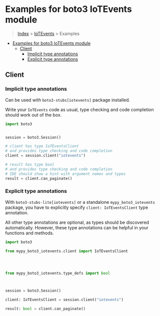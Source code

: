 <a id="examples-for-boto3-iotevents-module"></a>

# Examples for boto3 IoTEvents module

> [Index](../README.md) > [IoTEvents](./README.md) > Examples

- [Examples for boto3 IoTEvents module](#examples-for-boto3-iotevents-module)
  - [Client](#client)
    - [Implicit type annotations](#implicit-type-annotations)
    - [Explicit type annotations](#explicit-type-annotations)

<a id="client"></a>

## Client

<a id="implicit-type-annotations"></a>

### Implicit type annotations

Can be used with `boto3-stubs[iotevents]` package installed.

Write your `IoTEvents` code as usual, type checking and code completion should
work out of the box.

```python
import boto3


session = boto3.Session()

# client has type IoTEventsClient
# and provides type checking and code completion
client = session.client("iotevents")

# result has type bool
# and provides type checking and code completion
# IDE should show a hint with argument names and types
result = client.can_paginate()
```

<a id="explicit-type-annotations"></a>

### Explicit type annotations

With `boto3-stubs-lite[iotevents]` or a standalone `mypy_boto3_iotevents`
package, you have to explicitly specify `client: IoTEventsClient` type
annotation.

All other type annotations are optional, as types should be discovered
automatically. However, these type annotations can be helpful in your functions
and methods.

```python
import boto3

from mypy_boto3_iotevents.client import IoTEventsClient




from mypy_boto3_iotevents.type_defs import bool



session = boto3.Session()

client: IoTEventsClient = session.client("iotevents")

result: bool = client.can_paginate()
```
